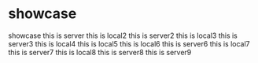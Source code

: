 # showcase

showcase
this is server
this is local2
this is server2
this is local3
this is server3
this is local4
this is local5
this is local6
this is server6
this is local7
this is server7
this is local8
this is server8
this is server9
